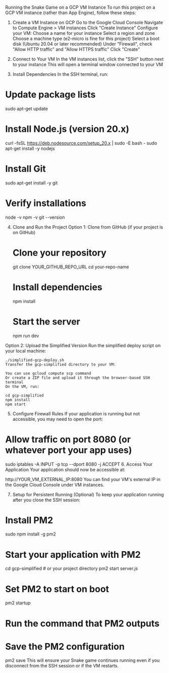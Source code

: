 Running the Snake Game on a GCP VM Instance
To run this project on a GCP VM instance (rather than App Engine), follow these steps:

1. Create a VM Instance on GCP
  Go to the Google Cloud Console
  Navigate to Compute Engine > VM instances
  Click "Create Instance"
  Configure your VM:
  Choose a name for your instance
  Select a region and zone
  Choose a machine type (e2-micro is fine for this project)
  Select a boot disk (Ubuntu 20.04 or later recommended)
  Under "Firewall", check "Allow HTTP traffic" and "Allow HTTPS traffic"
  Click "Create"

2. Connect to Your VM
  In the VM instances list, click the "SSH" button next to your instance
  This will open a terminal window connected to your VM

3. Install Dependencies
  In the SSH terminal, run:
  # Update package lists
  sudo apt-get update
  # Install Node.js (version 20.x)
  curl -fsSL https://deb.nodesource.com/setup_20.x | sudo -E bash -
  sudo apt-get install -y nodejs
  # Install Git
  sudo apt-get install -y git
  # Verify installations
  node -v
  npm -v
  git --version

4. Clone and Run the Project
  Option 1: Clone from GitHub (if your project is on GitHub)
    # Clone your repository
    git clone YOUR_GITHUB_REPO_URL
    cd your-repo-name
    # Install dependencies
    npm install
    # Start the server
    npm run dev
 
  Option 2: Upload the Simplified Version
    Run the simplified deploy script on your local machine:
    
    ./simplified-gcp-deploy.sh
    Transfer the gcp-simplified directory to your VM:
    
    You can use gcloud compute scp command
    Or create a ZIP file and upload it through the browser-based SSH terminal
    On the VM, run:
    
    cd gcp-simplified
    npm install
    npm start
5. Configure Firewall Rules
  If your application is running but not accessible, you may need to open the port:
  # Allow traffic on port 8080 (or whatever port your app uses)
  sudo iptables -A INPUT -p tcp --dport 8080 -j ACCEPT
6. Access Your Application
  Your application should now be accessible at:
  
  http://YOUR_VM_EXTERNAL_IP:8080
  You can find your VM's external IP in the Google Cloud Console under VM instances.

7. Setup for Persistent Running (Optional)
  To keep your application running after you close the SSH session:
  # Install PM2
  sudo npm install -g pm2
  # Start your application with PM2
  cd gcp-simplified  # or your project directory
  pm2 start server.js
  # Set PM2 to start on boot
  pm2 startup
  # Run the command that PM2 outputs
  # Save the PM2 configuration
  pm2 save
  This will ensure your Snake game continues running even if you disconnect from the SSH session or if the VM restarts.
